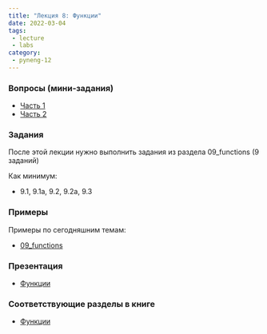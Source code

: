 ```yaml
---
title: "Лекция 8: Функции"
date: 2022-03-04
tags:
 - lecture
 - labs
category:
 - pyneng-12
---
```


### Вопросы (мини-задания)

* [Часть 1](https://docs.google.com/forms/d/e/1FAIpQLSfJhoMZVC6yFxx8J0qgWCz04k3IWfp2wDb-U03MJmTOuI8-JA/viewform?usp=sf_link)
* [Часть 2](https://docs.google.com/forms/d/e/1FAIpQLSdQmC8b9bYIn1EHTu88tomYV9rj79lMNJol2Ez0E_IPjdECCg/viewform?usp=sf_link)

### Задания

После этой лекции нужно выполнить задания из раздела 09_functions (9 заданий)

Как минимум:

* 9.1, 9.1a, 9.2, 9.2a, 9.3


### Примеры

Примеры по сегодняшним темам:

* [09_functions](https://github.com/pyneng/pyneng-online-12-jan-may-2022/tree/main/examples/09_functions)

### Презентация

* [Функции](https://github.com/pyneng/all-pyneng-slides/blob/main/pyneng/09_functions.md)

### Соответствующие разделы в книге

* [Функции](https://pyneng.readthedocs.io/ru/latest/book/09_functions/index.html)

